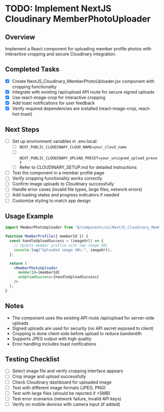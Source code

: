 # TODO: Implement NextJS Cloudinary MemberPhotoUploader

## Overview

Implement a React component for uploading member profile photos with interactive cropping and secure Cloudinary integration.

## Completed Tasks

- [x] Create NextJS_Cloudinary_MemberPhotoUploader.jsx component with cropping functionality
- [x] Integrate with existing /api/upload API route for secure signed uploads
- [x] Use react-image-crop for interactive cropping
- [x] Add toast notifications for user feedback
- [x] Verify required dependencies are installed (react-image-crop, react-hot-toast)

## Next Steps

- [ ] Set up environment variables in .env.local:
  - [ ] `NEXT_PUBLIC_CLOUDINARY_CLOUD_NAME=your_cloud_name`
  - [ ] `NEXT_PUBLIC_CLOUDINARY_UPLOAD_PRESET=your_unsigned_upload_preset`
  - [ ] Refer to CLOUDINARY_SETUP.md for detailed instructions
- [ ] Test the component in a member profile page
- [ ] Verify cropping functionality works correctly
- [ ] Confirm image uploads to Cloudinary successfully
- [ ] Handle error cases (invalid file types, large files, network errors)
- [ ] Add loading states and progress indicators if needed
- [ ] Customize styling to match app design

## Usage Example

```jsx
import MemberPhotoUploader from "@/components/ui/NextJS_Cloudinary_MemberPhotoUploader";

function MemberProfile({ memberId }) {
  const handleUploadSuccess = (imageUrl) => {
    // Update member profile with new image URL
    console.log("Uploaded image URL:", imageUrl);
  };

  return (
    <MemberPhotoUploader
      memberId={memberId}
      onUploadSuccess={handleUploadSuccess}
    />
  );
}
```

## Notes

- The component uses the existing API route /api/upload for server-side uploads
- Signed uploads are used for security (no API secret exposed to client)
- Cropping is done client-side before upload to reduce bandwidth
- Supports JPEG output with high quality
- Error handling includes toast notifications

## Testing Checklist

- [ ] Select image file and verify cropping interface appears
- [ ] Crop image and upload successfully
- [ ] Check Cloudinary dashboard for uploaded image
- [ ] Test with different image formats (JPEG, PNG)
- [ ] Test with large files (should be rejected if >5MB)
- [ ] Test error scenarios (network failure, invalid API keys)
- [ ] Verify on mobile devices with camera input (if added)
